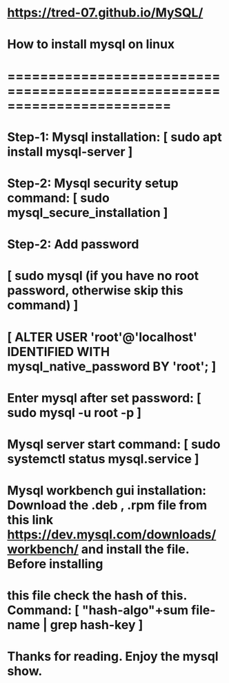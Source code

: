 # https://tred-07.github.io/MySQL/


# How to install mysql on linux
# ========================================================================
# Step-1: Mysql installation: [ sudo  apt install mysql-server ]
# 
# Step-2: Mysql security setup command: [   sudo mysql_secure_installation   ]
#
# Step-2: Add password
#
# [   sudo mysql (if you have no root password, otherwise skip this command)    ]
# [   ALTER USER 'root'@'localhost' IDENTIFIED WITH mysql_native_password BY 'root';  ]
#
# Enter mysql after set password: [   sudo mysql -u root -p   ]
#
# Mysql server start command: [   sudo systemctl status mysql.service   ]
#
# Mysql workbench gui installation: Download the .deb , .rpm file from this link https://dev.mysql.com/downloads/workbench/ and install the file. Before installing 
#                                   this file check the hash of this. Command: [ "hash-algo"+sum file-name | grep hash-key ]



# Thanks for reading. Enjoy the mysql show.

